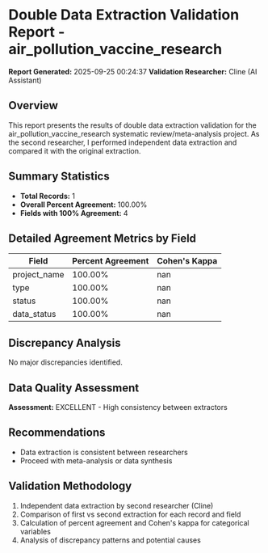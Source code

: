 # Double Data Extraction Validation Report - air_pollution_vaccine_research

**Report Generated:** 2025-09-25 00:24:37
**Validation Researcher:** Cline (AI Assistant)

## Overview
This report presents the results of double data extraction validation for the air_pollution_vaccine_research systematic review/meta-analysis project. As the second researcher, I performed independent data extraction and compared it with the original extraction.

## Summary Statistics
- **Total Records:** 1
- **Overall Percent Agreement:** 100.00%
- **Fields with 100% Agreement:** 4

## Detailed Agreement Metrics by Field

| Field | Percent Agreement | Cohen's Kappa |
|-------|------------------|---------------|
| project_name | 100.00% | nan |
| type | 100.00% | nan |
| status | 100.00% | nan |
| data_status | 100.00% | nan |

## Discrepancy Analysis

No major discrepancies identified.

## Data Quality Assessment

**Assessment:** EXCELLENT - High consistency between extractors

## Recommendations

- Data extraction is consistent between researchers
- Proceed with meta-analysis or data synthesis

## Validation Methodology

1. Independent data extraction by second researcher (Cline)
2. Comparison of first vs second extraction for each record and field
3. Calculation of percent agreement and Cohen's kappa for categorical variables
4. Analysis of discrepancy patterns and potential causes
